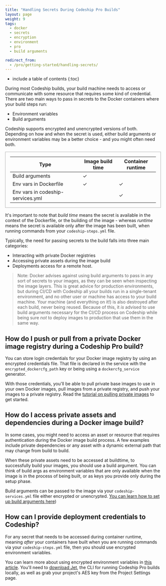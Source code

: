 ```yaml
---
title: "Handling Secrets During Codeship Pro Builds"
layout: page
weight: 9
tags:
  - docker
  - secrets
  - encryption
  - environment
  - pro
  - build arguments

redirect_from:
  - /pro/getting-started/handling-secrets/
---
```


* include a table of contents
{:toc}

During most Codeship builds, your build machine needs to access or communicate with some resource that requires some kind of credential. There are two main ways to pass in secrets to the Docker containers where your build steps run:

- Environment variables
- Build arguments

Codeship supports encrypted and unencrypted versions of both. Depending on how and when the secret is used, either build arguments or environment variables may be a better choice - and you might often need both.


<table style="border: 1px solid #adadad; padding: 15px; margin: 15px 0 15px;">
  <colgroup>
    <col width="300px">
    <col width="150px">
    <col width="150px">
  </colgroup>
  <thead>
    <tr>
      <th>Type</th>
      <th>Image build time</th>
      <th>Container runtime</th>
    </tr>
  </thead>
  <tbody>
    <tr>
      <td>Build arguments</td>
      <td>✓</td>
      <td></td>
    </tr>
    <tr>
      <td>Env vars in Dockerfile</td>
      <td>✓</td>
      <td>✓</td>
    </tr>
    <tr>
      <td>Env vars in codeship-services.yml</td>
      <td></td>
      <td>✓</td>
    </tr>
  </tbody>
</table>

It's important to note that *build time* means the secret is available in the context of the Dockerfile, or the building of the image - whereas *runtime* means the secret is available only after the image has been built, when running commands from your `codeship-steps.yml` file.

Typically, the need for passing secrets to the build falls into three main categories:

- Interacting with private Docker registries
- Accessing private assets during the image build
- Deployments access for a remote host.

> Note: Docker advises against using build arguments to pass in any sort of secrets to your images, as they can be seen when inspecting the image layers. This is great advice for production environments, but during CI/CD with Codeship all your builds run in a single-tenant environment, and no other user or machine has access to your build machine. Your machine (and everything on it!) is also destroyed after each build, never being reused. Because of this, it _is_ advised to use build arguments necessary for the CI/CD process on Codeship while being sure _not_ to deploy images to production that use them in the same way.

## How do I push or pull from a private Docker image registry during a Codeship Pro build?

You can store login credentials for your Docker image registry by using an encrypted credentials file. That file is declared in the service with the `encrypted_dockercfg_path` key or being using a `dockercfg_service` generator.

With those credentials, you'll be able to pull private base images to use in your own Docker images, pull images from a private registry, and push your images to a private registry. Read the [tutorial on pulling private images](https://documentation.codeship.com/pro/getting-started/docker-pull/) to get started.

## How do I access private assets and dependencies during a Docker image build?

In some cases, you might need to access an asset or resource that requires authentication during the Docker image build process. A few examples include private dependencies or any asset with a dynamic external path that may change from build to build.

When these private assets need to be accessed at buildtime, to successfully build your images, you should use a build argument. You can think of build args as environment variables that are only available when the image is in the process of being built, or as keys you provide only during the setup phase.

Build arguments can be passed to the image via your `codeship-services.yml` file either encrypted or unencrypted. [You can learn how to set up build arguments here](https://docs.docker.com/engine/reference/builder/#/arg))

## How can I provide deployment credentials to Codeship?
For any secret that needs to be accessed during container runtime, meaning _after_ your containers have built when you are running commands via your `codeship-steps.yml` file, then you should use encrypted environment variables.

You can learn more about using encrypted environment variables in [this article](https://documentation.codeship.com/pro/getting-started/encryption/). You'll need to [download Jet](https://documentation.codeship.com/pro/getting-started/installation/), the CLI for running Codeship Pro builds locally, as well as grab your project's AES key from the Project Settings page.
